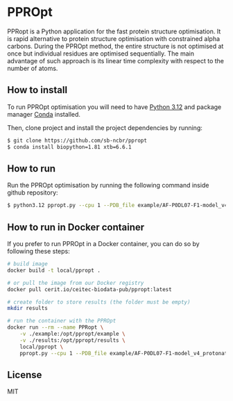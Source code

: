 # PPROpt
PPRopt is a Python application for the fast protein structure optimisation. It is rapid alternative to protein structure optimisation with constrained alpha carbons. During the PPROpt method, the entire structure is not optimised at once but individual residues are optimised sequentially. The main advantage of such approach is its linear time complexity with respect to the number of atoms. 

## How to install
To run PPROpt optimisation you will need to have [Python 3.12](https://www.python.org/downloads/) and package manager  [Conda](https://docs.conda.io/projects/conda/en/latest/user-guide/install/linux.html) installed.

Then, clone project and install the project dependencies by running:

```bash
$ git clone https://github.com/sb-ncbr/ppropt
$ conda install biopython=1.81 xtb=6.6.1
```

## How to run
Run the PPROpt optimisation by running the following command inside github repository:

```bash
$ python3.12 ppropt.py --cpu 1 --PDB_file example/AF-P0DL07-F1-model_v4_protonated_ph7.pdb --data_dir test --run_full_xtb_optimisation
```

## How to run in Docker container
If you prefer to run PPROpt in a Docker container, you can do so by following these steps:
```bash
# build image
docker build -t local/ppropt .

# or pull the image from our Docker registry
docker pull cerit.io/ceitec-biodata-pub/ppropt:latest

# create folder to store results (the folder must be empty)
mkdir results

# run the container with the PPROpt
docker run --rm --name PPRopt \
    -v ./example:/opt/ppropt/example \
    -v ./results:/opt/ppropt/results \
    local/ppropt \
    ppropt.py --cpu 1 --PDB_file example/AF-P0DL07-F1-model_v4_protonated_ph7.pdb --data_dir results --run_full_xtb_optimisation
```

## License
MIT
